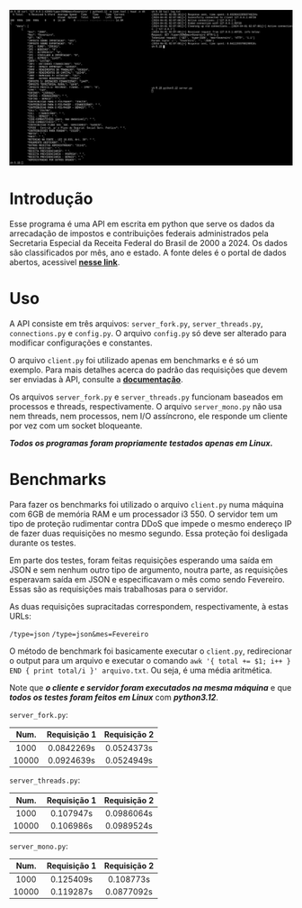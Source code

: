 ![server running](./server_running.png)

# Introdução  

Esse programa é uma API em escrita em python que serve os dados da arrecadação de impostos e contribuições federais administrados pela Secretaria Especial da Receita Federal do Brasil de 2000 a 2024. Os dados são classificados por mês, ano e estado. A fonte deles é o portal de dados abertos, acessivel **[nesse link](https://dados.gov.br/dados/conjuntos-dados/resultado-da-arrecadacao)**.

# Uso

A API consiste em três arquivos: `server_fork.py`, `server_threads.py`, `connections.py` e `config.py`. O arquivo `config.py` só deve ser alterado para modificar configurações e constantes.

O arquivo `client.py` foi utilizado apenas em benchmarks e é só um exemplo. Para mais detalhes acerca do padrão das requisições que devem ser enviadas à API, consulte a **[documentação](https://arrecadacaoapi.netlify.app)**.

Os arquivos `server_fork.py` e `server_threads.py` funcionam baseados em processos e threads, respectivamente. O arquivo `server_mono.py` não usa nem threads, nem processos, nem I/O assíncrono, ele responde um cliente por vez com um socket bloqueante.

***Todos os programas foram propriamente testados apenas em Linux.***

# Benchmarks

Para fazer os benchmarks foi utilizado o arquivo `client.py` numa máquina com 6GB de memória RAM e um processador i3 550. O servidor tem um tipo de proteção rudimentar contra DDoS que impede o mesmo endereço IP de fazer duas requisições no mesmo segundo. Essa proteção foi desligada durante os testes.

Em parte dos testes, foram feitas requisições esperando uma saída em JSON e sem nenhum outro tipo de argumento, noutra parte, as requisições esperavam saída em JSON e especificavam o mês como sendo Fevereiro. Essas são as requisições mais trabalhosas para o servidor.

As duas requisições supracitadas correspondem, respectivamente, à estas URLs:

`/type=json`
`/type=json&mes=Fevereiro`

O método de benchmark foi basicamente executar o `client.py`, redirecionar o output para um arquivo e executar o comando `awk '{ total += $1; i++ } END { print total/i }' arquivo.txt`. Ou seja, é uma média aritmética.

Note que ***o cliente e servidor foram executados na mesma máquina*** e que ***todos os testes foram feitos em Linux*** com ***python3.12***.

`server_fork.py`:

| Num. | Requisição 1 | Requisição 2 | 
|:----:|:------------:|:------------:|
| 1000 | 0.0842269s | 0.0524373s |
| 10000 | 0.0924639s | 0.0524949s |

`server_threads.py`:

| Num. | Requisição 1 | Requisição 2 |
|:----:|:------------:|:------------:|
| 1000 | 0.107947s | 0.0986064s |
| 10000 | 0.106986s | 0.0989524s |


`server_mono.py`:

| Num. | Requisição 1 | Requisição 2 |
|:----:|:------------:|:------------:|
| 1000 | 0.125409s | 0.108773s |
| 10000 | 0.119287s | 0.0877092s |
